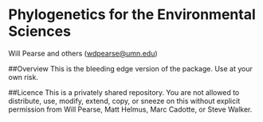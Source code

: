 Phylogenetics for the Environmental Sciences
============================================
Will Pearse and others (wdpearse@umn.edu)

##Overview 
This is the bleeding edge version of the package. Use at your own risk.

##Licence
This is a privately shared repository. You are not allowed to distribute, use, modify, extend, copy, or sneeze on this without explicit permission from Will Pearse, Matt Helmus, Marc Cadotte, or Steve Walker.
